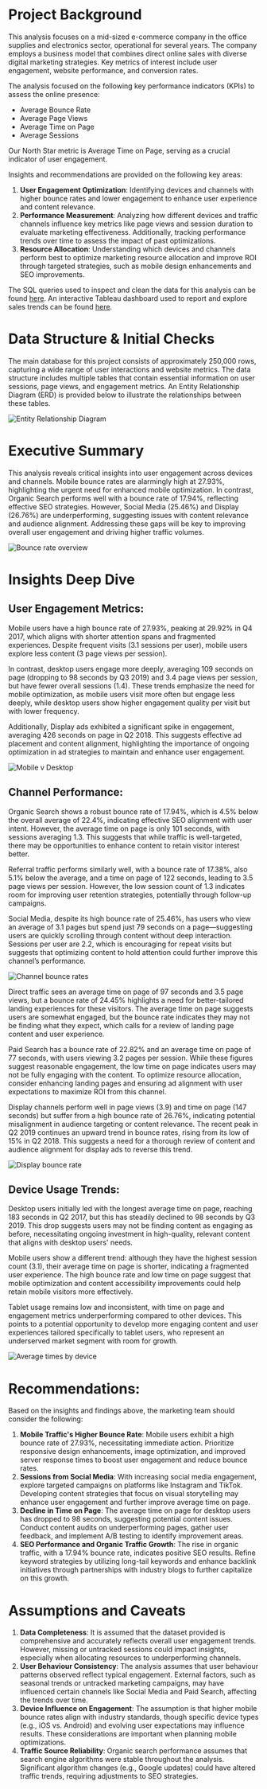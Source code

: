 # Project Background

This analysis focuses on a mid-sized e-commerce company in the office supplies and electronics sector, operational for several years. The company employs a business model that combines direct online sales with diverse digital marketing strategies. Key metrics of interest include user engagement, website performance, and conversion rates.

The analysis focused on the following key performance indicators (KPIs) to assess the online presence:
- Average Bounce Rate
- Average Page Views
- Average Time on Page
- Average Sessions

Our North Star metric is Average Time on Page, serving as a crucial indicator of user engagement.

Insights and recommendations are provided on the following key areas:
1. **User Engagement Optimization**: Identifying devices and channels with higher bounce rates and lower engagement to enhance user experience and content relevance.
2. **Performance Measurement**: Analyzing how different devices and traffic channels influence key metrics like page views and session duration to evaluate marketing effectiveness. Additionally, tracking performance trends over time to assess the impact of past optimizations.
3. **Resource Allocation**: Understanding which devices and channels perform best to optimize marketing resource allocation and improve ROI through targeted strategies, such as mobile design enhancements and SEO improvements.

The SQL queries used to inspect and clean the data for this analysis can be found [here](link).
An interactive Tableau dashboard used to report and explore sales trends can be found [here](link).

# Data Structure & Initial Checks

The main database for this project consists of approximately 250,000 rows, capturing a wide range of user interactions and website metrics. The data structure includes multiple tables that contain essential information on user sessions, page views, and engagement metrics. An Entity Relationship Diagram (ERD) is provided below to illustrate the relationships between these tables.

![Entity Relationship Diagram](path_to_erd_image)

# Executive Summary

This analysis reveals critical insights into user engagement across devices and channels. Mobile bounce rates are alarmingly high at 27.93%, highlighting the urgent need for enhanced mobile optimization. In contrast, Organic Search performs well with a bounce rate of 17.94%, reflecting effective SEO strategies. However, Social Media (25.46%) and Display (26.76%) are underperforming, suggesting issues with content relevance and audience alignment. Addressing these gaps will be key to improving overall user engagement and driving higher traffic volumes.

![Bounce rate overview](Web-Marketing-Analysis-2019/Visuals/Bounce_rate_overview.JPG)

# Insights Deep Dive

## User Engagement Metrics:
Mobile users have a high bounce rate of 27.93%, peaking at 29.92% in Q4 2017, which aligns with shorter attention spans and fragmented experiences. Despite frequent visits (3.1 sessions per user), mobile users explore less content (3 page views per session).

In contrast, desktop users engage more deeply, averaging 109 seconds on page (dropping to 98 seconds by Q3 2019) and 3.4 page views per session, but have fewer overall sessions (1.4). These trends emphasize the need for mobile optimization, as mobile users visit more often but engage less deeply, while desktop users show higher engagement quality per visit but with lower frequency.

Additionally, Display ads exhibited a significant spike in engagement, averaging 426 seconds on page in Q2 2018. This suggests effective ad placement and content alignment, highlighting the importance of ongoing optimization in ad strategies to maintain and enhance user engagement.

![Mobile v Desktop](Web-Marketing-Analysis-2019/Visuals/Mobile_v_Desktop.JPG)

## Channel Performance:
Organic Search shows a robust bounce rate of 17.94%, which is 4.5% below the overall average of 22.4%, indicating effective SEO alignment with user intent. However, the average time on page is only 101 seconds, with sessions averaging 1.3. This suggests that while traffic is well-targeted, there may be opportunities to enhance content to retain visitor interest better.

Referral traffic performs similarly well, with a bounce rate of 17.38%, also 5.1% below the average, and a time on page of 122 seconds, leading to 3.5 page views per session. However, the low session count of 1.3 indicates room for improving user retention strategies, potentially through follow-up campaigns.

Social Media, despite its high bounce rate of 25.46%, has users who view an average of 3.1 pages but spend just 79 seconds on a page—suggesting users are quickly scrolling through content without deep interaction. Sessions per user are 2.2, which is encouraging for repeat visits but suggests that optimizing content to hold attention could further improve this channel’s performance.

![Channel bounce rates](Web-Marketing-Analysis-2019/Visuals/Channel_bounce_rates.JPG)

Direct traffic sees an average time on page of 97 seconds and 3.5 page views, but a bounce rate of 24.45% highlights a need for better-tailored landing experiences for these visitors. The average time on page suggests users are somewhat engaged, but the bounce rate indicates they may not be finding what they expect, which calls for a review of landing page content and user experience.

Paid Search has a bounce rate of 22.82% and an average time on page of 77 seconds, with users viewing 3.2 pages per session. While these figures suggest reasonable engagement, the low time on page indicates users may not be fully engaging with the content. To optimize resource allocation, consider enhancing landing pages and ensuring ad alignment with user expectations to maximize ROI from this channel.

Display channels perform well in page views (3.9) and time on page (147 seconds) but suffer from a high bounce rate of 26.76%, indicating potential misalignment in audience targeting or content relevance. The recent peak in Q2 2019 continues an upward trend in bounce rates, rising from its low of 15% in Q2 2018. This suggests a need for a thorough review of content and audience alignment for display ads to reverse this trend.

![Display bounce rate](Web-Marketing-Analysis-2019/Visuals/Display_bounce_rate.JPG)

## Device Usage Trends:
Desktop users initially led with the longest average time on page, reaching 183 seconds in Q2 2017, but this has steadily declined to 98 seconds by Q3 2019. This drop suggests users may not be finding content as engaging as before, necessitating ongoing investment in high-quality, relevant content that aligns with desktop users' needs.

Mobile users show a different trend: although they have the highest session count (3.1), their average time on page is shorter, indicating a fragmented user experience. The high bounce rate and low time on page suggest that mobile optimization and content accessibility improvements could help retain mobile visitors more effectively.

Tablet usage remains low and inconsistent, with time on page and engagement metrics underperforming compared to other devices. This points to a potential opportunity to develop more engaging content and user experiences tailored specifically to tablet users, who represent an underserved market segment with room for growth.

![Average times by device](Web-Marketing-Analysis-2019/Visuals/Average_times_by_device.JPG)

# Recommendations:
Based on the insights and findings above, the marketing team should consider the following:
1. **Mobile Traffic's Higher Bounce Rate**: Mobile users exhibit a high bounce rate of 27.93%, necessitating immediate action. Prioritize responsive design enhancements, image optimization, and improved server response times to boost user engagement and reduce bounce rates.
2. **Sessions from Social Media**: With increasing social media engagement, explore targeted campaigns on platforms like Instagram and TikTok. Developing content strategies that focus on visual storytelling may enhance user engagement and further improve average time on page.
3. **Decline in Time on Page**: The average time on page for desktop users has dropped to 98 seconds, suggesting potential content issues. Conduct content audits on underperforming pages, gather user feedback, and implement A/B testing to identify improvement areas.
4. **SEO Performance and Organic Traffic Growth**: The rise in organic traffic, with a 17.94% bounce rate, indicates positive SEO results. Refine keyword strategies by utilizing long-tail keywords and enhance backlink initiatives through partnerships with industry blogs to further capitalize on this growth.

# Assumptions and Caveats
1. **Data Completeness**: It is assumed that the dataset provided is comprehensive and accurately reflects overall user engagement trends. However, missing or untracked sessions could impact insights, especially when allocating resources to underperforming channels.
2. **User Behaviour Consistency**: The analysis assumes that user behaviour patterns observed reflect typical engagement. External factors, such as seasonal trends or untracked marketing campaigns, may have influenced certain channels like Social Media and Paid Search, affecting the trends over time.
3. **Device Influence on Engagement**: The assumption is that higher mobile bounce rates align with industry standards, though specific device types (e.g., iOS vs. Android) and evolving user expectations may influence results. These considerations are important when planning mobile optimizations.
4. **Traffic Source Reliability**: Organic search performance assumes that search engine algorithms were stable throughout the analysis. Significant algorithm changes (e.g., Google updates) could have altered traffic trends, requiring adjustments to SEO strategies.
